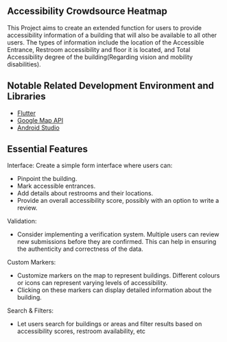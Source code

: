 ## Accessibility Crowdsource Heatmap

This Project aims to create an extended function for users to provide accessibility information of a building that will also be available to all other users. 
The types of information include the location of the Accessible Entrance, Restroom accessibility and floor it is located, and Total Accessibility degree of the building(Regarding vision and mobility disabilities). 

## Notable Related Development Environment and Libraries
* [Flutter](https://flutter.dev/)
* [Google Map API](https://developers.google.com/maps)
* [Android Studio](https://developer.android.com/studio?gclid=Cj0KCQjwtJKqBhCaARIsAN_yS_m2MM1kc1OGQXcfVboG3wMV_NsaW0QA5Tyflr24T7G9LS4GqhCXy0oaApzgEALw_wcB&gclsrc=aw.ds)

## Essential Features

Interface:
Create a simple form interface where users can:
* Pinpoint the building.
* Mark accessible entrances.
* Add details about restrooms and their locations.
* Provide an overall accessibility score, possibly with an option to write a review.

Validation:
* Consider implementing a verification system. Multiple users can review new submissions before they are confirmed. This can help in ensuring the authenticity and correctness of the data.

Custom Markers:
* Customize markers on the map to represent buildings. Different colours or icons can represent varying levels of accessibility.
* Clicking on these markers can display detailed information about the building.

Search & Filters:
* Let users search for buildings or areas and filter results based on accessibility scores, restroom availability, etc

